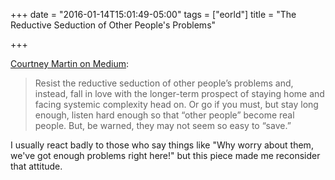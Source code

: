 +++
date = "2016-01-14T15:01:49-05:00"
tags = ["eorld"]
title = "The Reductive Seduction of Other People's Problems"

+++

[Courtney Martin on Medium](https://medium.com/the-development-set/the-reductive-seduction-of-other-people-s-problems-3c07b307732d#.78rgw5uyv):

> Resist the reductive seduction of other people’s problems and, instead, fall
> in love with the longer-term prospect of staying home and facing systemic
> complexity head on. Or go if you must, but stay long enough, listen hard
> enough so that “other people” become real people. But, be warned, they may not
> seem so easy to “save.”

I usually react badly to those who say things like "Why worry about them, we've
got enough problems right here!" but this piece made me reconsider that attitude.

<!--more-->
